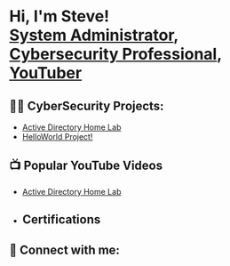 <h1>Hi, I'm Steve! <br/><a href="https://github.com/FleaCyberWld">System Administrator</a>, <a href="https://www.https://www.linkedin.com/in/steven-payne-96997b10b//">Cybersecurity Professional</a>, <a href="https://www.https://www.youtube.com/channel/UCkhWHJEr12TD2vI2XNZbnbw">YouTuber</a></h1>

<h2>👨‍💻 CyberSecurity Projects:</h2>


  - [Active Directory Home Lab](https://github.com/joshmadakor1/Algorithms-Practice)
  - [HelloWorld Project!](https://github.com/joshmadakor1/Algorithms-Practice)


<h2>📺 Popular YouTube Videos</h2>

- [Active Directory Home Lab](https://www.youtube.com/watch?v=a83ASGn_V_s)

- <h2> Certifications</h2>

<h2> 🤳 Connect with me:</h2>


[twitter]: 
[youtube]: 
[instagram]:
[linkedin]: 

<!--
**joshmadakor1/joshmadakor1** is a ✨ _special_ ✨ repository because its `README.md` (this file) appears on your GitHub profile.

Here are some ideas to get you started:

- 🔭 I’m currently working on ...
- 🌱 I’m currently learning ...
- 👯 I’m looking to collaborate on ...
- 🤔 I’m looking for help with ...
- 💬 Ask me about ...
- 📫 How to reach me: ...
- 😄 Pronouns: ...
- ⚡ Fun fact: ...
-->
